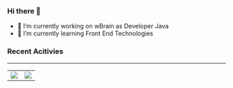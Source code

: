 ### Hi there 👋

- 🔭 I’m currently working on wBrain as Developer Java
- 🌱 I’m currently learning Front End Technologies

<!--
**tiagobmarques/tiagobmarques** is a ✨ _special_ ✨ repository because its `README.md` (this file) appears on your GitHub profile.

Here are some ideas to get you started:


-->

### Recent Acitivies
---
<center>
<table>
  <tr>
      <td><img align="center" src="https://github-readme-stats.vercel.app/api/top-langs/?username=tiagobmarques&hide=html&langs_count=6&layout=compact&theme=dracula" /></td>
      <td><img align="center" src="https://github-readme-stats.vercel.app/api?username=tiagobmarques&count_private=true&show_icons=true&theme=dracula" /></td>
  </tr>  
</table>
</center>
